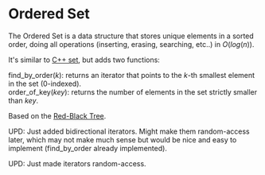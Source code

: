 # Ordered Set

The Ordered Set is a data structure that stores unique elements in a sorted order, doing all operations (inserting, erasing, searching, etc..) in $O(log(n))$.

It's similar to <a href = "https://cplusplus.com/reference/set/set/">C++ set</a>, but adds two functions:

find_by_order($k$): returns an iterator that points to the $k$-th smallest element in the set (0-indexed).<br>
order_of_key($key$): returns the number of elements in the set strictly smaller than $key$.

Based on the <a href = "https://en.wikipedia.org/wiki/Red%E2%80%93black_tree">Red-Black Tree</a>. 

UPD: Just added bidirectional iterators. Might make them random-access later, which may not make much sense but would be nice and easy to implement (find_by_order already implemented).

UPD: Just made iterators random-access.
